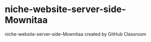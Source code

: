 # niche-website-server-side-Mownitaa
niche-website-server-side-Mownitaa created by GitHub Classroom
